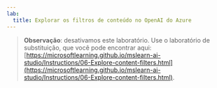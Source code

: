 ```yaml
---
lab:
  title: Explorar os filtros de conteúdo no OpenAI do Azure
---
```


> **Observação**: desativamos este laboratório. Use o laboratório de substituição, que você pode encontrar aqui: [https://microsoftlearning.github.io/mslearn-ai-studio/Instructions/06-Explore-content-filters.html](https://microsoftlearning.github.io/mslearn-ai-studio/Instructions/06-Explore-content-filters.html).
